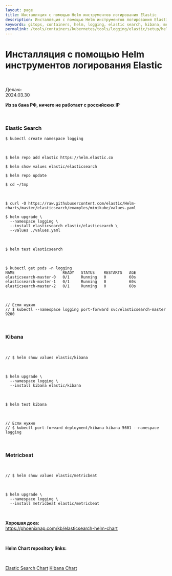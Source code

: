 ```yaml
---
layout: page
title: Инсталляция с помощью Helm инструментов логирования Elastic
description: Инсталляция с помощью Helm инструментов логирования Elastic
keywords: gitops, containers, helm, logging, elastic search, kibana, metricbeat
permalink: /tools/containers/kubernetes/tools/logging/elastic/setup/helm/
---
```


# Инсталляция с помощью Helm инструментов логирования Elastic

<br/>

Делаю:  
2024.03.30

**Из за бана РФ, ничего не работает с российских IP**

<br/>

### Elastic Search

```
$ kubectl create namespace logging
```

<br/>

```
$ helm repo add elastic https://helm.elastic.co

$ helm show values elastic/elasticsearch

$ helm repo update

$ cd ~/tmp
```

<br/>

```
$ curl -O https://raw.githubusercontent.com/elastic/Helm-charts/master/elasticsearch/examples/minikube/values.yaml

$ helm upgrade \
  --namespace logging \
  --install elasticsearch elastic/elasticsearch \
  --values ./values.yaml
```

<br/>

```
$ helm test elasticsearch
```

<br/>

```
$ kubectl get pods -n logging
NAME                     READY   STATUS    RESTARTS   AGE
elasticsearch-master-0   0/1     Running   0          60s
elasticsearch-master-1   0/1     Running   0          60s
elasticsearch-master-2   0/1     Running   0          60s
```

<br/>

```
// Если нужно
// $ kubectl --namespace logging port-forward svc/elasticsearch-master 9200
```

<br/>

### Kibana

<br/>

```
// $ helm show values elastic/kibana
```

<br/>

```
$ helm upgrade \
  --namespace logging \
  --install kibana elastic/kibana
```

<br/>

```
$ helm test kibana
```

<br/>

```
// Если нужно
// $ kubectl port-forward deployment/kibana-kibana 5601 --namespace logging
```

<br/>

### Metricbeat

<br/>

```
// $ helm show values elastic/metricbeat
```

<br/>

```
$ helm upgrade \
  --namespace logging \
  --install metricbeat elastic/metricbeat
```

<br/>

**Хорошая дока:**  
https://phoenixnap.com/kb/elasticsearch-helm-chart

<br/>

**Helm Chart repository links:**

<br/>

[Elastic Search Chart](https://github.com/elastic/helm-charts/blob/master/elasticsearch)
[Kibana Chart](https://github.com/elastic/helm-charts/blob/master/kibana)
